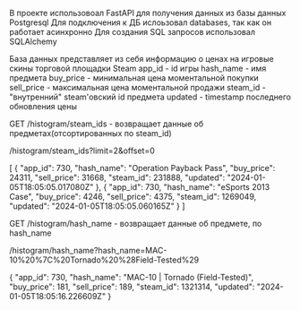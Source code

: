 В проекте использовоал FastAPI для получения данных из базы данных Postgresql
Для подключения к ДБ ислоьзовал databases, так как он работает асинхронно
Для создания SQL запросов использовал SQLAlchemy

База данных представляет из себя информацию о ценах на игровые скины торговой площадки Steam
app_id - id игры
hash_name - имя предмета
buy_price - минимальная цена моментальной покупки
sell_price - максимальная цена моментальной продажи
steam_id - "внутренний" steam'овский id предмета
updated - timestamp последнего обновления цены

GET /histogram/steam_ids - возвращает данные об предметах(отсортированных по steam_id)

/histogram/steam_ids?limit=2&offset=0

[
  {
    "app_id": 730,
    "hash_name": "Operation Payback Pass",
    "buy_price": 24311,
    "sell_price": 31668,
    "steam_id": 231888,
    "updated": "2024-01-05T18:05:05.017080Z"
  },
  {
    "app_id": 730,
    "hash_name": "eSports 2013 Case",
    "buy_price": 4246,
    "sell_price": 4375,
    "steam_id": 1269049,
    "updated": "2024-01-05T18:05:05.060165Z"
  }
]

GET /histogram/hash_name - возвращает данные об предмете, по hash_name

/histogram/hash_name?hash_name=MAC-10%20%7C%20Tornado%20%28Field-Tested%29

{
  "app_id": 730,
  "hash_name": "MAC-10 | Tornado (Field-Tested)",
  "buy_price": 181,
  "sell_price": 189,
  "steam_id": 1321314,
  "updated": "2024-01-05T18:05:16.226609Z"
}
